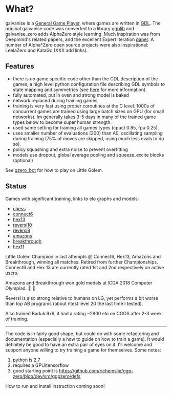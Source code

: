 What?
=====
galvanise is a [General Game Player](https://en.wikipedia.org/wiki/General_game_playing), where
games are written in [GDL](https://en.wikipedia.org/wiki/Game_Description_Language).  The original
galvanise code was converted to a library [ggplib](https://github.com/richemslie/ggplib) and
galvanise_zero adds AlphaZero style learning.  Much inspiration was from Deepmind's related papers,
and the excellent Expert Iteration [paper](https://arxiv.org/abs/1705.08439). A number of
Alpha*Zero open source projects were also inspirational: LeelaZero and KataGo (XXX add links).

Features
--------
* there is *no* game specific code other than the GDL description of the games, a high level python
configuration file describing GDL symbols to state mapping and symmetries (see
[here](https://github.com/richemslie/galvanise_zero/issues/1) for more information).
* fully automated, put in oven and strong model is baked
* network replaced during training games
* training is very fast using proper coroutines at the C level.  1000s of concurrent games are trained
  using large batch sizes on GPU (for small networks).  Im generally takes 3-5 days in many of the
  trained game types below to become super human strength.
* used same setting for training all games types (cpuct 0.85, fpu 0.25).
* uses smaller number of evaluations (200) than A0, oscillating sampling during training (75% of
  moves are skipped, using much less evals to do so).
* policy squashing and extra noise to prevent overfitting
* models use dropout, global average pooling and squeeze_excite blocks (optional)

See [gzero_bot](http://littlegolem.net/jsp/info/player.jsp?plid=58835) for how to play on Little Golem.


Status
------
Games with significant training, links to elo graphs and models:

* [chess](https://github.com/richemslie/gzero_data/tree/master/data/chess)
* [connect6](https://github.com/richemslie/gzero_data/tree/master/data/connect6)
* [hex13](https://github.com/richemslie/gzero_data/tree/master/data/hexLG13)
* [reversi10](https://github.com/richemslie/gzero_data/tree/master/data/reversi_10x10)
* [reversi8](https://github.com/richemslie/gzero_data/tree/master/data/reversi_8x8)
* [amazons](https://github.com/richemslie/gzero_data/tree/master/data/amazons_10x10)
* [breakthrough](https://github.com/richemslie/gzero_data/tree/master/data/breakthrough)
* [hex11](https://github.com/richemslie/gzero_data/tree/master/data/hexLG11)

Little Golem Champion in last attempts @ Connect6, Hex13, Amazons and Breakthrough, winning all matches.
Retired from further Championships.  Connect6 and Hex 13 are currently rated 1st and 2nd
respectively on active users.

Amazons and Breakthrough won gold medals at ICGA 2018 Computer Olympiad. :clap: :clap:

Reversi is also strong relative to humans on LG, yet performs a bit worse than top AB programs
(about ntest level 20 the last time I tested).

Also trained Baduk 9x9, it had a rating ~2900 elo on CGOS after 2-3 week of training.

--------------------

The code is in fairly good shape, but could do with some refactoring and documentation (especially
a how to guide on how to train a game).  It would definitely be good to have an extra pair of eyes
on it.  I'll welcome and support anyone willing to try training a game for themselves.  Some notes:

1. python is 2.7
2. requires a GPU/tensorflow
3. good starting point is https://github.com/richemslie/ggp-zero/blob/dev/src/ggpzero/defs

How to run and install instruction coming soon!

